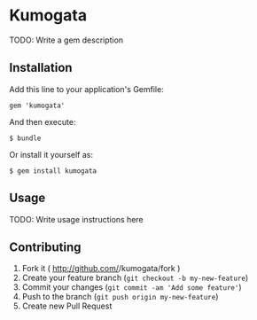 # Kumogata

TODO: Write a gem description

## Installation

Add this line to your application's Gemfile:

    gem 'kumogata'

And then execute:

    $ bundle

Or install it yourself as:

    $ gem install kumogata

## Usage

TODO: Write usage instructions here

## Contributing

1. Fork it ( http://github.com/<my-github-username>/kumogata/fork )
2. Create your feature branch (`git checkout -b my-new-feature`)
3. Commit your changes (`git commit -am 'Add some feature'`)
4. Push to the branch (`git push origin my-new-feature`)
5. Create new Pull Request
